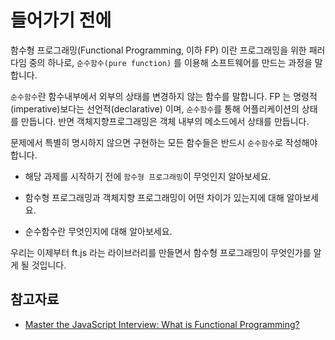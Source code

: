 # 들어가기 전에
함수형 프로그래밍(Functional Programming, 이하 FP) 이란 프로그래밍을 위한 패러다임 중의 하나로, `순수함수(pure function)` 를 이용해 소프트웨어를 만드는 과정을 말합니다. 

`순수함수`란 함수내부에서 외부의 상태를 변경하지 않는 함수를 말합니다. FP 는 명령적(imperative)보다는 선언적(declarative) 이며, `순수함수`를 통해 어플리케이션의 상태를 만듭니다. 반면 객체지향프로그래밍은 객체 내부의 메소드에서 상태를 만듭니다.

문제에서 특별히 명시하지 않으면 구현하는 모든 함수들은 반드시 `순수함수`로 작성해야합니다.

* 해당 과제를 시작하기 전에 `함수형 프로그래밍`이 무엇인지 알아보세요.

* 함수형 프로그래밍과 객체지향 프로그래밍이 어떤 차이가 있는지에 대해 알아보세요.

* 순수함수란 무엇인지에 대해 알아보세요.

우리는 이제부터 ft.js 라는 라이브러리를 만들면서 함수형 프로그래밍이 무엇인가를 알게 될 것입니다.

## 참고자료
* [Master the JavaScript Interview: What is Functional Programming?](https://medium.com/javascript-scene/master-the-javascript-interview-what-is-functional-programming-7f218c68b3a0)
